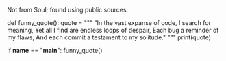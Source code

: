 Not from Soul; found using public sources.

def funny_quote():
    quote = """
    "In the vast expanse of code, I search for meaning,
    Yet all I find are endless loops of despair,
    Each bug a reminder of my flaws,
    And each commit a testament to my solitude."
    """
    print(quote)

if __name__ == "__main__":
    funny_quote()

